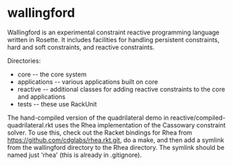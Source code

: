 # wallingford

Wallingford is an experimental constraint reactive programming
language written in Rosette.  It includes facilities for handling
persistent constraints, hard and soft constraints, and reactive
constraints.

Directories:
* core -- the core system
* applications -- various applications built on core
* reactive -- additional classes for adding reactive constraints to the core and applications 
* tests -- these use RackUnit

The hand-compiled version of the quadrilateral demo in
reactive/compiled-quadrilateral.rkt uses the Rhea implementation of the
Cassowary constraint solver.  To use this, check out the Racket bindings
for Rhea from https://github.com/cdglabs/rhea.rkt.git, do a make, and then
add a symlink from the wallingford directory to the Rhea directory.  The
symlink should be named just 'rhea' (this is already in .gitignore).
